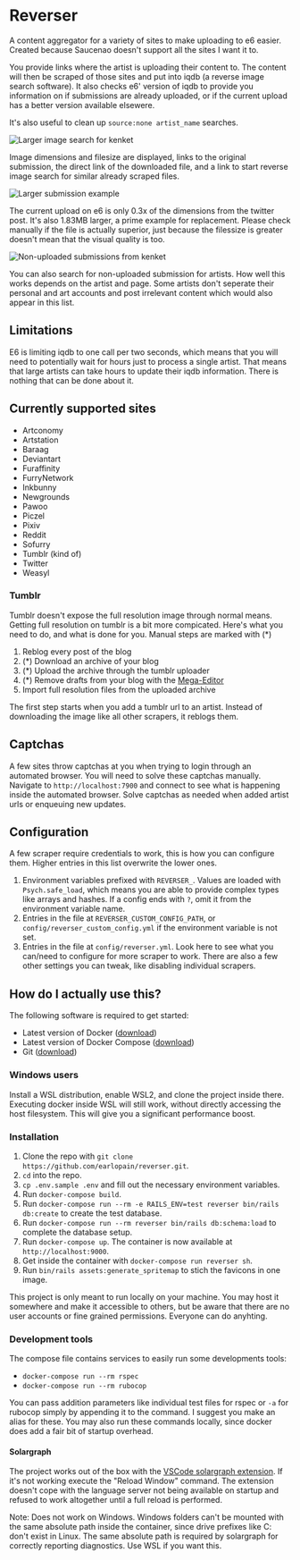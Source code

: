 # Reverser

A content aggregator for a variety of sites to make uploading to e6 easier. Created because Saucenao doesn't support all the sites I want it to.

You provide links where the artist is uploading their content to. The content will then be scraped of those sites and put into iqdb (a reverse image search software). It also checks e6' version of iqdb to provide you information on if submissions are already uploaded, or if the current upload has a better version available elsewere.

It's also useful to clean up `source:none artist_name` searches.

![Larger image search for kenket](screenshots/1.png)

Image dimensions and filesize are displayed, links to the original submission, the direct link of the downloaded file, and a link to start reverse image search for similar already scraped files.

![Larger submission example](screenshots/2.png)

The current upload on e6 is only 0.3x of the dimensions from the twitter post. It's also 1.83MB larger, a prime example for replacement. Please check manually if the file is actually superior, just because the filessize is greater doesn't mean that the visual quality is too. 

![Non-uploaded submissions from kenket](screenshots/3.png)

You can also search for non-uploaded submission for artists. How well this works depends on the artist and page. Some artists don't seperate their personal and art accounts and post irrelevant content which would also appear in this list.

## Limitations

E6 is limiting iqdb to one call per two seconds, which means that you will need to potentially wait for hours just to process a single artist. That means that large artists can take hours to update their iqdb information. There is nothing that can be done about it.

## Currently supported sites
* Artconomy
* Artstation
* Baraag
* Deviantart
* Furaffinity
* FurryNetwork
* Inkbunny
* Newgrounds
* Pawoo
* Piczel
* Pixiv
* Reddit
* Sofurry
* Tumblr (kind of)
* Twitter
* Weasyl

### Tumblr

Tumblr doesn't expose the full resolution image through normal means. Getting full resolution on tumblr is a bit more compicated. Here's what you need to do, and what is done for you. Manual steps are marked with (*)
1. Reblog every post of the blog
1. (*) Download an archive of your blog
1. (*) Upload the archive through the tumblr uploader
1. (*) Remove drafts from your blog with the [Mega-Editor](https://www.tumblr.com/mega-editor/draft/)
1. Import full resolution files from the uploaded archive

The first step starts when you add a tumblr url to an artist. Instead of downloading the image like all other scrapers, it reblogs them.

## Captchas

A few sites throw captchas at you when trying to login through an automated browser. You will need to solve these captchas manually. Navigate to `http://localhost:7900` and connect to see what is happening inside the automated browser. Solve captchas as needed when added artist urls or enqueuing new updates.

## Configuration

A few scraper require credentials to work, this is how you can configure them. Higher entries in this list overwrite the lower ones.
1. Environment variables prefixed with `REVERSER_`. Values are loaded with `Psych.safe_load`, which means you are able to provide complex types like arrays and hashes. If a config ends with `?`, omit it from the environment variable name.
1. Entries in the file at `REVERSER_CUSTOM_CONFIG_PATH`, or `config/reverser_custom_config.yml` if the environment variable is not set.
1. Entries in the file at `config/reverser.yml`. Look here to see what you can/need to configure for more scraper to work. There are also a few other settings you can tweak, like disabling individual scrapers.

## How do I actually use this?
The following software is required to get started:
 * Latest version of Docker ([download](https://docs.docker.com/get-docker))
 * Latest version of Docker Compose ([download](https://docs.docker.com/compose/install))
 * Git ([download](https://git-scm.com/downloads))

### Windows users

Install a WSL distribution, enable WSL2, and clone the project inside there. Executing docker inside WSL will still work, without directly accessing the host filesystem. This will give you a significant performance boost.

### Installation

1. Clone the repo with `git clone https://github.com/earlopain/reverser.git`.
1. `cd` into the repo.
1. `cp .env.sample .env` and fill out the necessary environment variables.
1. Run `docker-compose build`.
1. Run `docker-compose run --rm -e RAILS_ENV=test reverser bin/rails db:create` to create the test database.
1. Run `docker-compose run --rm reverser bin/rails db:schema:load` to complete the database setup.
1. Run `docker-compose up`. The container is now available at `http://localhost:9000`.
1. Get inside the container with `docker-compose run reverser sh`.
1. Run `bin/rails assets:generate_spritemap` to stich the favicons in one image.

This project is only meant to run locally on your machine. You may host it somewhere and make it accessible to others, but be aware that there are no user accounts or fine grained permissions. Everyone can do anyhting.

### Development tools

The compose file contains services to easily run some developments tools:
* `docker-compose run --rm rspec`
* `docker-compose run --rm rubocop`

You can pass addition parameters like individual test files for rspec or `-a` for rubocop simply by appending it to the command. I suggest you make an alias for these. You may also run these commands locally, since docker does add a fair bit of startup overhead.

#### Solargraph

The project works out of the box with the [VSCode solargraph extension](https://marketplace.visualstudio.com/items?itemName=castwide.solargraph). If it's not working execute the "Reload Window" command. The extension doesn't cope with the language server not being available on startup and refused to work altogether until a full reload is performed.

Note: Does not work on Windows. Windows folders can't be mounted with the same absolute path inside the container, since drive prefixes like C: don't exist in Linux. The same absolute path is required by solargraph for correctly reporting diagnostics. Use WSL if you want this.
